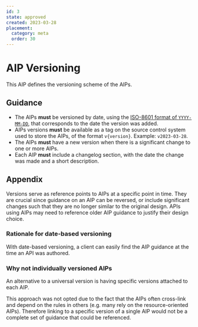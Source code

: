 ```yaml
---
id: 3
state: approved
created: 2023-03-28
placement:
  category: meta
  order: 30
---
```


# AIP Versioning

This AIP defines the versioning scheme of the AIPs.

## Guidance

- The AIPs **must** be versioned by date, using the [ISO-8601 format of
  `YYYY-MM-DD`](https://www.w3.org/TR/NOTE-datetime), that corresponds to the
  date the version was added.
- AIPs versions **must** be available as a tag on the source control system used
  to store the AIPs, of the format `v{version}`. Example: `v2023-03-28`.
- The AIPs **must** have a new version when there is a significant change to one
  or more AIPs.
- Each AIP **must** include a changelog section, with the date the change was
  made and a short description.

## Appendix

Versions serve as reference points to AIPs at a specific point in time. They are
crucial since guidance on an AIP can be reversed, or include significant changes
such that they are no longer similar to the original design. APIs using AIPs may
need to reference older AIP guidance to justify their design choice.

### Rationale for date-based versioning

With date-based versioning, a client can easily find the AIP guidance at the
time an API was authored.
### Why not individually versioned AIPs

An alternative to a universal version is having specific versions attached to
each AIP.

This approach was not opted due to the fact that the AIPs often cross-link and
depend on the rules in others (e.g. many rely on the resource-oriented AIPs).
Therefore linking to a specific version of a single AIP would not be a complete
set of guidance that could be referenced.
